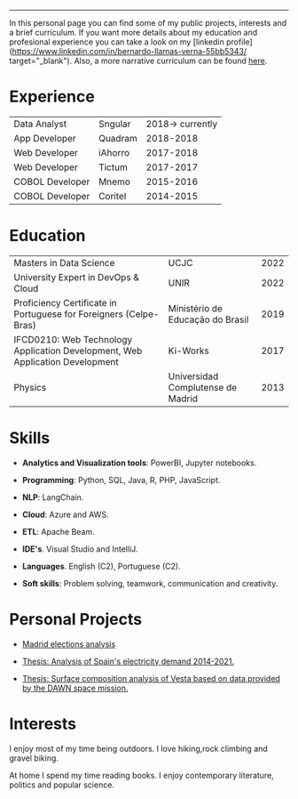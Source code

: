 ---

In this personal page you can find some of my public projects, interests and a brief curriculum. If you want more details about my education and profesional experience you can take a look on my [linkedin profile](https://www.linkedin.com/in/bernardo-llamas-verna-55bb5343/ target="_blank"). Also, a more narrative curriculum can be found [here](./aboutMe.html).


# Experience

|                       |              |                  |
|:----------------------|:-------------|:-----------------|
|Data Analyst           | Sngular      | 2018-> currently |
|App Developer          | Quadram      | 2018-2018        |
|Web Developer          | iAhorro      | 2017-2018        |
|Web Developer          | Tictum       | 2017-2017        |
|COBOL Developer        | Mnemo        | 2015-2016        |
|COBOL Developer        | Coritel      | 2014-2015        |


# Education

|                   |                                   |      |
|:------------------|:----------------------------------|:-----|
| Masters in Data Science    | UCJC                              | 2022 |
| University Expert in DevOps & Cloud    | UNIR                              | 2022 |
| Proficiency Certificate in Portuguese for Foreigners (Celpe-Bras) | Ministério de Educação do Brasil   | 2019 |
| IFCD0210: Web Technology Application Development, Web Application Development     | Ki-Works | 2017 |
| Physics           | Universidad Complutense de Madrid | 2013 |

# Skills

* **Analytics and Visualization tools**: PowerBI, Jupyter notebooks. 

* **Programming**: Python, SQL, Java, R, PHP, JavaScript. 

* **NLP**: LangChain. 

* **Cloud**: Azure and AWS.

* **ETL**: Apache Beam. 

* **IDE's**. Visual Studio and IntelliJ.

* **Languages**. English (C2), Portuguese (C2).

* **Soft skills**: Problem solving, teamwork, communication and creativity.

# Personal Projects

* [Madrid elections analysis](https://bernardojosellamasverna.github.io/Madrid-Elections-Book-Resume/Madrid_Elections_2021_Resume.html)

* [Thesis: Analysis of Spain's electricity demand 2014-2021.](https://github.com/BernardoJoseLlamasVerna/tfm_data_science)

* [Thesis: Surface composition analysis of Vesta based on data provided by the DAWN space mission.](./TesisFinaldeMaster_Vesta.pdf)


# Interests

I enjoy most of my time being outdoors. I love hiking,rock climbing and gravel biking.

At home I spend my time reading books. I enjoy contemporary literature, politics and popular science.
